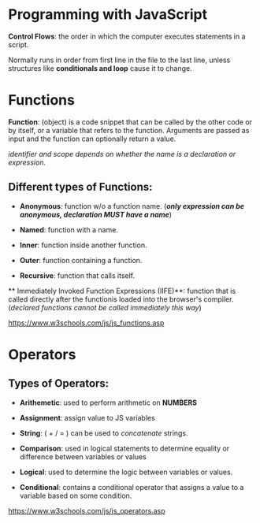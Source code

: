# Programming with JavaScript

**Control Flows**: the order in which the computer executes statements in a script.

 Normally runs in order from first line in the file to the last line, unless structures like **conditionals and loop** cause it to change. 

# Functions

**Function**: (object) is a code snippet that can be called by the other code or by itself, or a variable that refers to the function. Arguments are passed as input and the function can optionally return a value. 

*identifier and scope depends on whether the name is a declaration or expression.* 

## Different types of Functions: 

* **Anonymous**: function w/o a function name. (*__only expression can be anonymous, declaration MUST have a name__*)

* **Named**: function with a name. 

* **Inner**: function inside another function. 

* **Outer**: function containing a function. 

* **Recursive**: function that calls itself. 

** Immediately Invoked Function Expressions (IIFE)**: function that is called directly after the functionis loaded into the browser's compiler. (*declared functions cannot be called immediately this way*)

https://www.w3schools.com/js/js_functions.asp



# Operators

## Types of Operators:

* **Arithemetic**: used to perform arithmetic on **NUMBERS**

* **Assignment**: assign value to JS variables

* **String**: ( + / = ) can be used to *concatenate* strings.

* **Comparison**: used in logical statements to determine equality or difference between variables or values

* **Logical**:  used to determine the logic between variables or values.

* **Conditional**: contains a conditional operator that assigns a value to a variable based on some condition.

https://www.w3schools.com/js/js_operators.asp
